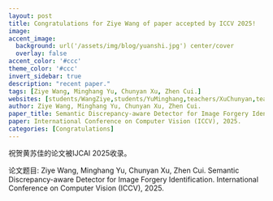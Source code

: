 ```yaml
---
layout: post
title: Congratulations for Ziye Wang of paper accepted by ICCV 2025!
image:
accent_image:
  background: url('/assets/img/blog/yuanshi.jpg') center/cover
  overlay: false
accent_color: '#ccc'
theme_color: '#ccc'
invert_sidebar: true
description: "recent paper."
tags: [Ziye Wang, Minghang Yu, Chunyan Xu, Zhen Cui.]
websites: [students/WangZiye,students/YuMinghang,teachers/XuChunyan,teachers/CuiZhen]
author: Ziye Wang, Minghang Yu, Chunyan Xu, Zhen Cui. 
paper_title: Semantic Discrepancy-aware Detector for Image Forgery Identification.
paper: International Conference on Computer Vision (ICCV), 2025.
categories: [Congratulations]
---
```


祝贺黄苏佳的论文被IJCAI 2025收录。

论文题目: Ziye Wang, Minghang Yu, Chunyan Xu, Zhen Cui. Semantic Discrepancy-aware Detector for Image Forgery Identification. International Conference on Computer Vision (ICCV), 2025.
